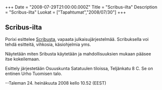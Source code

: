 +++
Date = "2008-07-29T21:00:00.000Z"
Title = "Scribus-ilta"
Description = "Scribus-ilta"
Luokat = ["Tapahtumat","2008/07/30"]
+++

Scribus-ilta
------------

Porixi esittelee [Scribusta](http://www.scribus.net/), vapaata
julkaisujärjestelmää. Scribuksella voi tehdä esitteitä, vihkosia,
käsiohjelmia yms.

Näytetään miten Sribusta käytetään ja mahdollisuuksien mukaan pääsee
itse kokeilemaan.

Esittely järjestetään Osuuskunta Satatuulen tiloissa, Teljänkatu 8 C. Se
on entinen Urho Tuomisen talo.

--Taleman 24. heinäkuuta 2008 kello 10.52 (EEST)


